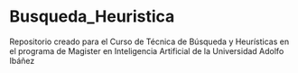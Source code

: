 # Busqueda_Heuristica
Repositorio creado para el Curso de Técnica de Búsqueda y Heurísticas en el programa de Magister en Inteligencia Artificial de la Universidad Adolfo Ibáñez
